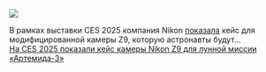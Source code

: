 <!--2025-01-09 09:27:40-->
<div class="yb">
  <div class="rss smaller1 habr"><img src="https://habrastorage.org/getpro/habr/upload_files/958/41e/ad7/95841ead7483dee2c2a8f4625b5b950c.jpg" /><p>В рамках выставки CES 2025 компания Nikon <a href="https://www.theverge.com/2025/1/8/24339348/this-is-the-cozy-blanket-the-nikon-z9-will-wear-to-the-moon" rel="noopener noreferrer nofollow">показала</a> кейс для модифицированной камеры Z9, которую астронавты будут... <br><a class="light" href="https://habr.com/ru/news/872416/?utm_source=habrahabr&utm_medium=rss&utm_campaign=872416">На CES 2025 показали кейс камеры Nikon Z9 для лунной миссии «Артемида-3»</a></div>
</div>
